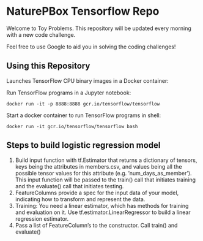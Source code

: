 # NaturePBox Tensorflow Repo

Welcome to Toy Problems. This repository will be updated every morning with a new
code challenge.

Feel free to use Google to aid you in solving the coding challenges!

## Using this Repository

Launches TensorFlow CPU binary images in a Docker container:

Run TensorFlow programs in a Jupyter notebook:

    docker run -it -p 8888:8888 gcr.io/tensorflow/tensorflow

Start a docker container to run TensorFlow programs in shell:

    docker run -it gcr.io/tensorflow/tensorflow bash

## Steps to build logistic regression model

1. Build input function with tf.Estimator that returns a dictionary of tensors, keys being the attributes in members.csv, and values being all the possible tensor values for this attribute (e.g. ’num_days_as_member’). This input function will be passed to the train() call that initiates training and the evaluate() call that initiates testing.
2. FeatureColumns provide a spec for the input data of your model, indicating how to transform and represent the data.
3. Training: You need a linear estimator, which has methods for training and evaluation on it. Use tf.estimator.LinearRegressor to build a linear regression estimator.
4. Pass a list of FeatureColumn’s to the constructor. Call train() and evaluate()
